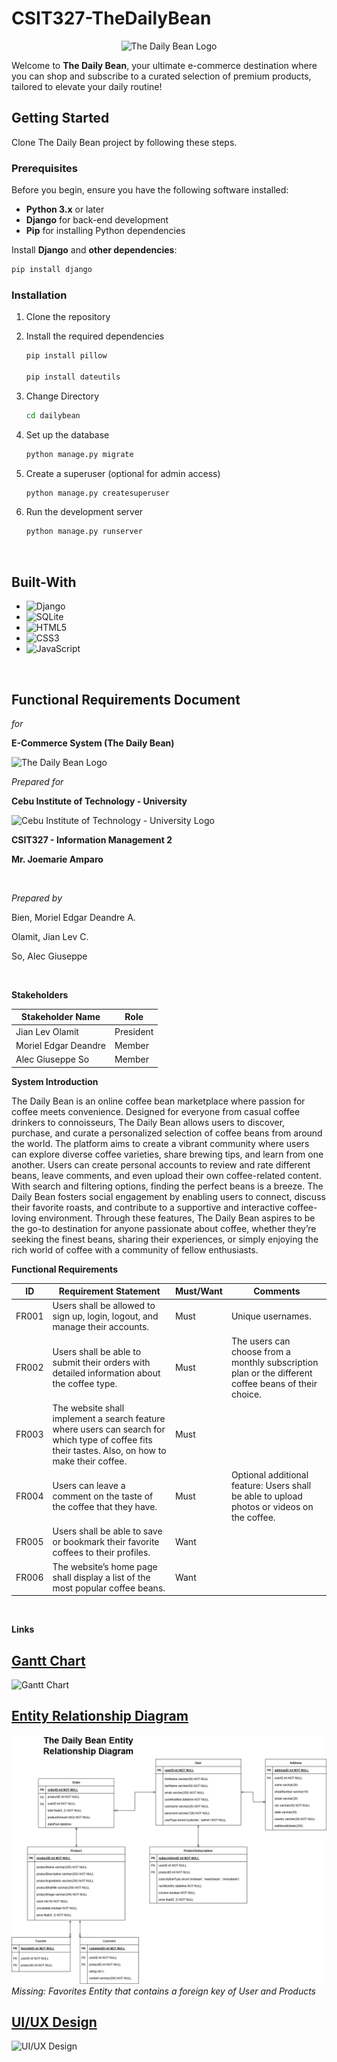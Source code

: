 # CSIT327-TheDailyBean
<p align="center">
  <img src="https://github.com/user-attachments/assets/aa9724d6-7a50-4b92-8956-c0fbf436ee9f" alt="The Daily Bean Logo" width="200" height="auto" />
</p>

Welcome to **The Daily Bean**, your ultimate e-commerce destination where you can shop and subscribe to a curated selection of premium products, tailored to elevate your daily routine!

## Getting Started

Clone The Daily Bean project by following these steps.

### Prerequisites

Before you begin, ensure you have the following software installed:

- **Python 3.x** or later
- **Django** for back-end development
- **Pip** for installing Python dependencies

Install **Django** and **other dependencies**:

```sh
pip install django
```

### Installation

1. Clone the repository

2. Install the required dependencies

   ```sh
   pip install pillow
   
   pip install dateutils
   ```

3. Change Directory
   ```sh
   cd dailybean
   ```
4. Set up the database
   ```sh
   python manage.py migrate
   ```
5. Create a superuser (optional for admin access)
   ```sh
   python manage.py createsuperuser
   ```
6. Run the development server
   ```sh
   python manage.py runserver
   ```

<br>

## Built-With

- ![Django](https://img.shields.io/badge/Django-092E20?style=for-the-badge&logo=django&logoColor=white)
- ![SQLite](https://img.shields.io/badge/SQLite-07405E?style=for-the-badge&logo=sqlite&logoColor=white)
- ![HTML5](https://img.shields.io/badge/HTML5-E34F26?style=for-the-badge&logo=html5&logoColor=white)
- ![CSS3](https://img.shields.io/badge/CSS3-1572B6?style=for-the-badge&logo=css3&logoColor=white)
- ![JavaScript](https://img.shields.io/badge/JavaScript-F7DF1E?style=for-the-badge&logo=javascript&logoColor=black)

<br>

## Functional Requirements Document

_for_

**E-Commerce System (The Daily Bean)**

![The Daily Bean Logo](https://github.com/user-attachments/assets/aa9724d6-7a50-4b92-8956-c0fbf436ee9f)

_Prepared for_

**Cebu Institute of Technology - University**

![Cebu Institute of Technology - University Logo](https://github.com/user-attachments/assets/3228e53c-904b-4887-893f-458c341dd763)

**CSIT327 - Information Management 2**

**Mr. Joemarie Amparo**

<br>

_Prepared by_

Bien, Moriel Edgar Deandre A.

Olamit, Jian Lev C.

So, Alec Giuseppe

<br>

**Stakeholders**

| **Stakeholder Name** | **Role** |
| --- | --- |
| Jian Lev Olamit | President |
| Moriel Edgar Deandre | Member |
| Alec Giuseppe So | Member |

**System Introduction**

The Daily Bean is an online coffee bean marketplace where passion for coffee meets convenience. Designed for everyone from casual coffee drinkers to connoisseurs, The Daily Bean allows users to discover, purchase, and curate a personalized selection of coffee beans from around the world. The platform aims to create a vibrant community where users can explore diverse coffee varieties, share brewing tips, and learn from one another. Users can create personal accounts to review and rate different beans, leave comments, and even upload their own coffee-related content. With search and filtering options, finding the perfect beans is a breeze. The Daily Bean fosters social engagement by enabling users to connect, discuss their favorite roasts, and contribute to a supportive and interactive coffee-loving environment. Through these features, The Daily Bean aspires to be the go-to destination for anyone passionate about coffee, whether they’re seeking the finest beans, sharing their experiences, or simply enjoying the rich world of coffee with a community of fellow enthusiasts.

**Functional Requirements**

| ID  | Requirement Statement | Must/Want | Comments |
| --- | --- | --- | --- |
| FR001 | Users shall be allowed to sign up, login, logout, and manage their accounts. | Must | Unique usernames. |
| FR002 | Users shall be able to submit their orders with detailed information about the coffee type. | Must | The users can choose from a monthly subscription plan or the different coffee beans of their choice. |
| FR003 | The website shall implement a search feature where users can search for which type of coffee fits their tastes. Also, on how to make their coffee. | Must |     |
| FR004 | Users can leave a comment on the taste of the coffee that they have. | Must | Optional additional feature: Users shall be able to upload photos or videos on the coffee. |
| FR005 | Users shall be able to save or bookmark their favorite coffees to their profiles. | Want |     |
| FR006 | The website’s home page shall display a list of the most popular coffee beans. | Want |     |

<br>

**Links**

## [Gantt Chart](https://docs.google.com/spreadsheets/d/1lFSu1Gdd4UFz1T0iWEvJSLEl58MotyHC/edit?usp=sharing&ouid=103308061537347084844&rtpof=true&sd=true)
![Gantt Chart](https://github.com/Modarku/CSIT327-TheDailyBean/blob/main/The%20Daily%20Bean%20-%20Gantt_Chart.png)

## [Entity Relationship Diagram](https://drive.google.com/file/d/1YvhLOIkDxHGi0yj7NyAK2DyY4haKudIt/view?usp=sharing)
![Entity Relationship Diagram](https://github.com/Modarku/CSIT327-TheDailyBean/blob/6297d02776b9b4679837ef8d064232e033f47e7a/dailybean/static/images/The%20Daily%20Bean%20-%20ERD.png)
<i>Missing: Favorites Entity that contains a foreign key of User and Products</i>

## [UI/UX Design](https://www.figma.com/design/J0LWe4lGRKWkQbFVbVHrrq/The-Daily-Bean---UI%2FUX?node-id=0-1&t=SCoVHS2K7E38KZa8-1)
![UI/UX Design](https://github.com/Modarku/CSIT327-TheDailyBean/blob/a44a1dfd6d58f88fce2072139df07d8bdf07365a/dailybean/static/images/The%20Daily%20Bean%20-%20UI_UX.png)

